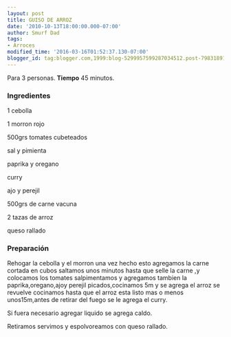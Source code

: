 ```yaml
---
layout: post
title: GUISO DE ARROZ
date: '2010-10-13T18:00:00.000-07:00'
author: Smurf Dad
tags:
- Arroces
modified_time: '2016-03-16T01:52:37.130-07:00'
blogger_id: tag:blogger.com,1999:blog-5299957599287034512.post-798318915771650754
---
```


Para 3 personas.
<b>Tiempo</b> 45 minutos.

<h3>Ingredientes</h3>

1 cebolla

1 morron rojo

500grs tomates cubeteados

sal y pimienta

paprika y oregano

curry

ajo y perejil

500grs de carne vacuna

2 tazas de arroz

queso rallado

<h3>Preparación</h3>

Rehogar la cebolla y el morron una vez hecho esto agregamos la carne cortada en cubos saltamos unos minutos hasta que selle la carne ,y colocamos los tomates salpimentamos y agregamos tambien la paprika,oregano,ajoy perejil picados,cocinamos 5m y se agrega el arroz se revuelve cocinamos hasta que el arroz esta listo mas o menos unos15m,antes de retirar del fuego se le agrega el curry.

Si fuera necesario agregar liquido se agrega caldo.

Retiramos servimos y espolvoreamos con queso rallado.


